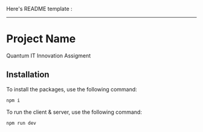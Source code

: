 Here's README template :

---

# Project Name

Quantum IT Innovation Assigment


## Installation


To install the packages, use the following command:

```bash
npm i
```

To run the client & server, use the following command:

```bash
npm run dev
```
